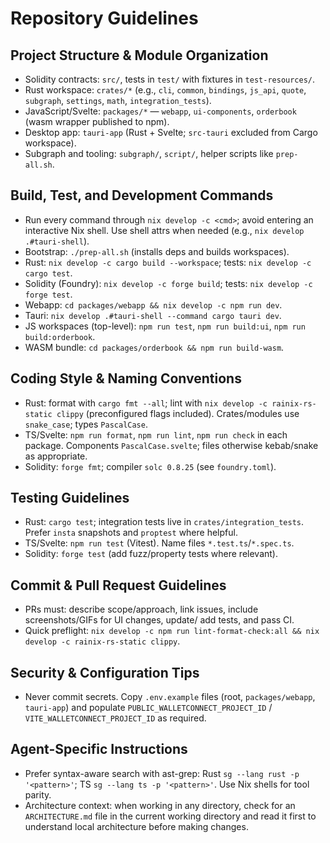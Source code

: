 # Repository Guidelines

## Project Structure & Module Organization
- Solidity contracts: `src/`, tests in `test/` with fixtures in `test-resources/`.
- Rust workspace: `crates/*` (e.g., `cli`, `common`, `bindings`, `js_api`, `quote`, `subgraph`, `settings`, `math`, `integration_tests`).
- JavaScript/Svelte: `packages/*` — `webapp`, `ui-components`, `orderbook` (wasm wrapper published to npm).
- Desktop app: `tauri-app` (Rust + Svelte; `src-tauri` excluded from Cargo workspace).
- Subgraph and tooling: `subgraph/`, `script/`, helper scripts like `prep-all.sh`.

## Build, Test, and Development Commands
- Run every command through `nix develop -c <cmd>`; avoid entering an interactive Nix shell. Use shell attrs when needed (e.g., `nix develop .#tauri-shell`).
- Bootstrap: `./prep-all.sh` (installs deps and builds workspaces).
- Rust: `nix develop -c cargo build --workspace`; tests: `nix develop -c cargo test`.
- Solidity (Foundry): `nix develop -c forge build`; tests: `nix develop -c forge test`.
- Webapp: `cd packages/webapp && nix develop -c npm run dev`.
- Tauri: `nix develop .#tauri-shell --command cargo tauri dev`.
- JS workspaces (top-level): `npm run test`, `npm run build:ui`, `npm run build:orderbook`.
- WASM bundle: `cd packages/orderbook && npm run build-wasm`.

## Coding Style & Naming Conventions
- Rust: format with `cargo fmt --all`; lint with `nix develop -c rainix-rs-static clippy` (preconfigured flags included). Crates/modules use `snake_case`; types `PascalCase`.
- TS/Svelte: `npm run format`, `npm run lint`, `npm run check` in each package. Components `PascalCase.svelte`; files otherwise kebab/snake as appropriate.
- Solidity: `forge fmt`; compiler `solc 0.8.25` (see `foundry.toml`).

## Testing Guidelines
- Rust: `cargo test`; integration tests live in `crates/integration_tests`. Prefer `insta` snapshots and `proptest` where helpful.
- TS/Svelte: `npm run test` (Vitest). Name files `*.test.ts`/`*.spec.ts`.
- Solidity: `forge test` (add fuzz/property tests where relevant).

## Commit & Pull Request Guidelines
- PRs must: describe scope/approach, link issues, include screenshots/GIFs for UI changes, update/ add tests, and pass CI.
- Quick preflight: `nix develop -c npm run lint-format-check:all && nix develop -c rainix-rs-static clippy`.

## Security & Configuration Tips
- Never commit secrets. Copy `.env.example` files (root, `packages/webapp`, `tauri-app`) and populate `PUBLIC_WALLETCONNECT_PROJECT_ID` / `VITE_WALLETCONNECT_PROJECT_ID` as required.

## Agent-Specific Instructions
- Prefer syntax-aware search with ast-grep: Rust `sg --lang rust -p '<pattern>'`; TS `sg --lang ts -p '<pattern>'`. Use Nix shells for tool parity.
- Architecture context: when working in any directory, check for an `ARCHITECTURE.md` file in the current working directory and read it first to understand local architecture before making changes.
